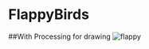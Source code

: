 # FlappyBirds
##With Processing for drawing
![flappy](https://github.com/laulaiu/FlappyBirds/blob/master/2023-04-12%2010-29-42.gif)

